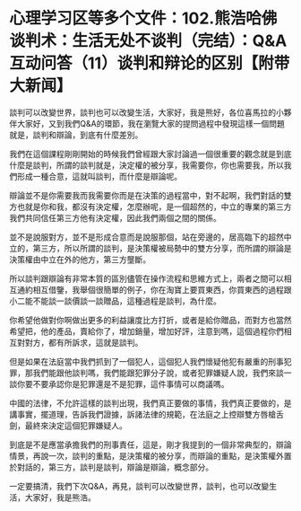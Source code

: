 # 心理学习区等多个文件：102.熊浩哈佛谈判术：生活无处不谈判（完结）：Q&A互动问答（11）谈判和辩论的区别【附带大新闻】

談判可以改變世界，談判也可以改變生活，大家好，我是熊好，各位喜馬拉的小夥伴大家好，又到我們Q&A的環節，我在瀏覽大家的提問過程中發現這樣一個問題就是，談判和辯論，到底有什麼差別。

我們在這個課程剛剛開始的時候我們曾經跟大家討論過一個很重要的觀念就是到底什麼是談判，所謂的談判就是，決定權的被分享，我需要你，你也需要我，所以我們形成一種合意，這就叫談判，而什麼是辯論呢。

辯論並不是你需要我而我需要你而是在決策的過程當中，對不起啊，我們對話的雙方也就是你和我，都沒有決定權，怎麼辦呢，是一個超然的，中立的專業的第三方我們共同信任第三方他有決定權，因此我們兩個之間的關係。

並不是說服對方，並不是形成合意而是說服那個，站在旁邊的，居高臨下的超然中立的，第三方，所以所謂的談判，是決策權被局勢中的雙方分享，而所謂的辯論是決策權由中立在外的他方，第三方壟斷。

所以談判跟辯論有非常本質的區別儘管在操作流程和思維方式上，兩者之間可以相互通約相互借鑒，我舉個很簡單的例子，你在淘寶上要買東西，你買東西的過程跟小二能不能談一談價談一談贈品，這種過程是談判，為什麼。

你希望他做對你啊做出更多的利益讓度比方打折，或者是給你贈品，而對方也當然希望把，他的產品，賣給你了，增加銷量，增加好評，注意到嗎，這個過程你們相互對對方，都有所訴求，這就是談判。

但是如果在法庭當中我們抓到了一個犯人，這個犯人我們懷疑他犯有嚴重的刑事犯罪，那我們能跟他談判嗎，我們能跟犯罪分子說，或者犯罪嫌疑人說，我們來談一談你要不要承認你是犯罪還是不是犯罪，這件事情可以商議嗎。

中國的法律，不允許這樣的談判出現，我們真正要做的事情，我們真正要做的，是講事實，擺道理，告訴我們證據，訴諸法律的規範，在法庭之上控辯雙方唇槍舌劍，最終來決定這個犯罪嫌疑人。

到底是不是應當承擔我們的刑事責任，這是，剛才我提到的一個非常典型的，辯論情景，再說一次，談判的重點，是決策權的被分享，而辯論的重點，是決策權外置於對話的，第三方，談判是談判，辯論是辯論，概念部分。

一定要搞清，我們下次Q&A，再見，談判可以改變世界，談判，也可以改變生活，大家好，我是熊浩。